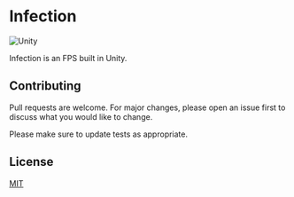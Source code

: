 # Infection
![Unity](https://img.shields.io/badge/Game%20Engine-Unity-lightgrey?logo=unity)

Infection is an FPS built in Unity.

## Contributing
Pull requests are welcome. For major changes, please open an issue first to discuss what you would like to change.

Please make sure to update tests as appropriate.

## License
[MIT](https://choosealicense.com/licenses/mit/)